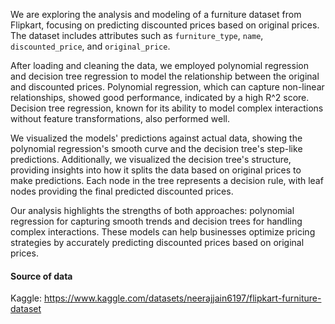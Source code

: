 We are exploring the analysis and modeling of a furniture dataset from Flipkart, focusing on predicting discounted prices based on original prices. The dataset includes attributes such as `furniture_type`, `name`, `discounted_price`, and `original_price`.

After loading and cleaning the data, we employed polynomial regression and decision tree regression to model the relationship between the original and discounted prices. Polynomial regression, which can capture non-linear relationships, showed good performance, indicated by a high R^2 score. Decision tree regression, known for its ability to model complex interactions without feature transformations, also performed well.

We visualized the models' predictions against actual data, showing the polynomial regression's smooth curve and the decision tree's step-like predictions. Additionally, we visualized the decision tree's structure, providing insights into how it splits the data based on original prices to make predictions. Each node in the tree represents a decision rule, with leaf nodes providing the final predicted discounted prices.

Our analysis highlights the strengths of both approaches: polynomial regression for capturing smooth trends and decision trees for handling complex interactions. These models can help businesses optimize pricing strategies by accurately predicting discounted prices based on original prices.

#### Source of data 
Kaggle: https://www.kaggle.com/datasets/neerajjain6197/flipkart-furniture-dataset
